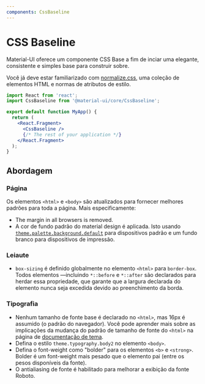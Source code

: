 ```yaml
---
components: CssBaseline
---
```


# CSS Baseline

<p class="description">Material-UI oferece um componente CSS Base a fim de inciar uma elegante, consistente e simples base para construir sobre.</p>

Você já deve estar familiarizado com [normalize.css](https://github.com/necolas/normalize.css), uma coleção de elementos HTML e normas de atributos de estilo.

```jsx
import React from 'react';
import CssBaseline from '@material-ui/core/CssBaseline';

export default function MyApp() {
  return (
    <React.Fragment>
      <CssBaseline />
      {/* The rest of your application */}
    </React.Fragment>
  );
}
```

## Abordagem

### Página

Os elementos `<html>` e `<body>` são atualizados para fornecer melhores padrões para toda a página. Mais especificamente:

- The margin in all browsers is removed.
- A cor de fundo padrão do material design é aplicada. Isto usando [`theme.palette.background.default`](/customization/default-theme/?expand-path=$.palette.background) para dispositivos padrão e um fundo branco para dispositivos de impressão.

### Leiaute

- `box-sizing` é definido globalmente no elemento `<html>` para `border-box`. Todos elementos —incluindo `*::before` e `*::after` são declarados para herdar essa propriedade, que garante que a largura declarada do elemento nunca seja excedida devido ao preenchimento da borda.

### Tipografia

- Nenhum tamanho de fonte base é declarado no `<html>`, mas 16px é assumido (o padrão do navegador). Você pode aprender mais sobre as implicações da mudança do padrão de tamanho de fonte do `<html>` na página de [documentação de tema](/customization/typography/#typography-html-font-size).
- Defina o estilo `theme.typography.body2` no elemento `<body>`.
- Defina o font-weight como "bolder" para os elementos `<b>` e `<strong>`. Bolder é um font-weight mais pesado que o elemento pai (entre os pesos disponíveis da fonte).
- O antialiasing de fonte é habilitado para melhorar a exibição da fonte Roboto.